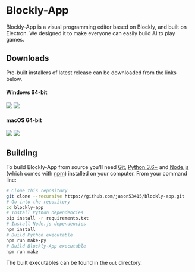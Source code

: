# Blockly-App

Blockly-App is a visual programming editor based on Blockly, and built on Electron. We designed it to make everyone can easily build AI to play games.

## Downloads

Pre-built installers of latest release can be downloaded from the links below.

#### Windows 64-bit

[![](https://img.shields.io/badge/EXE%20Installer-v1.1.10-red)](https://github.com/jason53415/blockly-app/releases/download/v1.1.10/blockly-app-1.1.10.Setup.exe) [![](https://img.shields.io/badge/ZIP%20Portable-v1.1.10-red)](https://github.com/jason53415/blockly-app/releases/download/v1.1.10/blockly-app-win32-x64-1.1.10.zip)
#### macOS 64-bit

[![](https://img.shields.io/badge/DMG%20Installer-v1.1.10-blue)](https://github.com/jason53415/blockly-app/releases/download/v1.1.10/blockly-app-1.1.10.dmg) [![](https://img.shields.io/badge/ZIP%20Portable-v1.1.10-blue)](https://github.com/jason53415/blockly-app/releases/download/v1.1.10/blockly-app-darwin-x64-1.1.10.zip) 

## Building

To build Blockly-App from source you'll need [Git](https://git-scm.com), [Python 3.6+](https://www.python.org/) and [Node.js](https://nodejs.org/en/download/) (which comes with [npm](http://npmjs.com)) installed on your computer. From your command line:

```bash
# Clone this repository
git clone --recursive https://github.com/jason53415/blockly-app.git
# Go into the repository
cd blockly-app
# Install Python dependencies
pip install -r requirements.txt
# Install Node.js dependencies
npm install
# Build Python executable
npm run make-py
# Build Blockly-App executable
npm run make
```
The built executables can be found in the `out` directory.